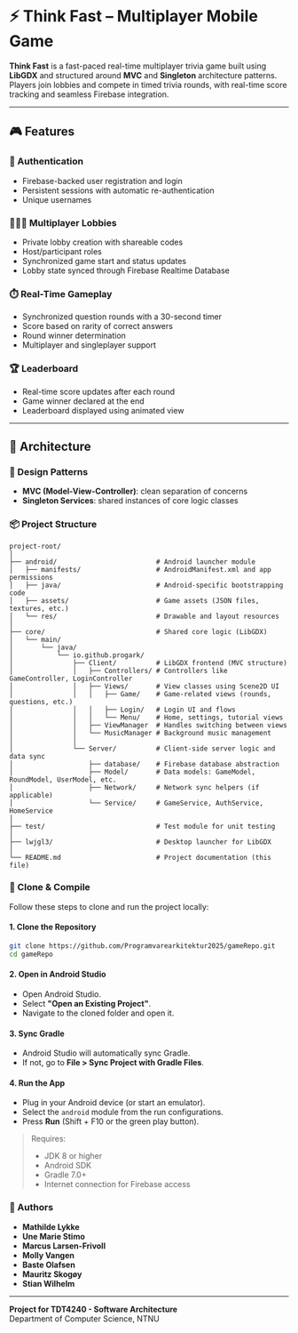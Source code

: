 # ⚡ Think Fast – Multiplayer Mobile Game

**Think Fast** is a fast-paced real-time multiplayer trivia game built using **LibGDX** and structured around **MVC** and **Singleton** architecture patterns. Players join lobbies and compete in timed trivia rounds, with real-time score tracking and seamless Firebase integration.

---

## 🎮 Features

### 👤 Authentication
- Firebase-backed user registration and login
- Persistent sessions with automatic re-authentication
- Unique usernames

### 🧑‍🤝‍🧑 Multiplayer Lobbies
- Private lobby creation with shareable codes
- Host/participant roles
- Synchronized game start and status updates
- Lobby state synced through Firebase Realtime Database

### ⏱️ Real-Time Gameplay
- Synchronized question rounds with a 30-second timer
- Score based on rarity of correct answers
- Round winner determination
- Multiplayer and singleplayer support

### 🏆 Leaderboard
- Real-time score updates after each round
- Game winner declared at the end
- Leaderboard displayed using animated view

---

## 🧱 Architecture

### 📐 Design Patterns
- **MVC (Model-View-Controller)**: clean separation of concerns
- **Singleton Services**: shared instances of core logic classes

### 📦 Project Structure
```
project-root/
│
├── android/                         # Android launcher module
│   ├── manifests/                   # AndroidManifest.xml and app permissions
│   ├── java/                        # Android-specific bootstrapping code
│   ├── assets/                      # Game assets (JSON files, textures, etc.)
│   └── res/                         # Drawable and layout resources
│
├── core/                            # Shared core logic (LibGDX)
│   └── main/
│       └── java/
│           └── io.github.progark/
│               ├── Client/          # LibGDX frontend (MVC structure)
│               │   ├── Controllers/ # Controllers like GameController, LoginController
│               │   ├── Views/       # View classes using Scene2D UI
│               │   │   ├── Game/    # Game-related views (rounds, questions, etc.)
│               │   │   ├── Login/   # Login UI and flows
│               │   │   └── Menu/    # Home, settings, tutorial views
│               │   ├── ViewManager  # Handles switching between views
│               │   └── MusicManager # Background music management
│               │
│               └── Server/          # Client-side server logic and data sync
│                   ├── database/    # Firebase database abstraction
│                   ├── Model/       # Data models: GameModel, RoundModel, UserModel, etc.
│                   ├── Network/     # Network sync helpers (if applicable)
│                   └── Service/     # GameService, AuthService, HomeService
│
├── test/                            # Test module for unit testing
│
├── lwjgl3/                          # Desktop launcher for LibGDX
│
└── README.md                        # Project documentation (this file)
```
### 🔧 Clone & Compile

Follow these steps to clone and run the project locally:

#### 1. Clone the Repository
```bash
git clone https://github.com/Programvarearkitektur2025/gameRepo.git
cd gameRepo
```

#### 2. Open in Android Studio
- Open Android Studio.
- Select **"Open an Existing Project"**.
- Navigate to the cloned folder and open it.

#### 3. Sync Gradle
- Android Studio will automatically sync Gradle.
- If not, go to **File > Sync Project with Gradle Files**.

#### 4. Run the App
- Plug in your Android device (or start an emulator).
- Select the `android` module from the run configurations.
- Press **Run** (Shift + F10 or the green play button).

> Requires:
> - JDK 8 or higher  
> - Android SDK  
> - Gradle 7.0+  
> - Internet connection for Firebase access


### 👤 Authors

- **Mathilde Lykke**
- **Une Marie Stimo**
- **Marcus Larsen-Frivoll**
- **Molly Vangen**
- **Baste Olafsen**
- **Mauritz Skogøy**
- **Stian Wilhelm**  


---

**Project for TDT4240 - Software Architecture**  
Department of Computer Science, NTNU
